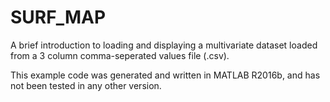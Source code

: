 # SURF_MAP

A brief introduction to loading and displaying a multivariate dataset loaded
from a 3 column comma-seperated values file (.csv).

This example code was generated and written in MATLAB R2016b, and has not been
tested in any other version.

